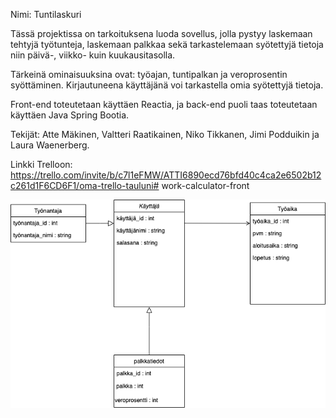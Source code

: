 Nimi: Tuntilaskuri

Tässä projektissa on tarkoituksena luoda sovellus, jolla pystyy laskemaan tehtyjä työtunteja, laskemaan palkkaa sekä tarkastelemaan syötettyjä tietoja niin päivä-, viikko- kuin kuukausitasolla.

Tärkeinä ominaisuuksina ovat: työajan, tuntipalkan ja veroprosentin syöttäminen. Kirjautuneena käyttäjänä voi tarkastella omia syötettyjä tietoja.

Front-end toteutetaan käyttäen Reactia, ja back-end puoli taas toteutetaan käyttäen Java Spring Bootia.

Tekijät: Atte Mäkinen, Valtteri Raatikainen, Niko Tikkanen, Jimi Podduikin ja Laura Waenerberg.

Linkki Trelloon: https://trello.com/invite/b/c7l1eFMW/ATTI6890ecd76bfd40c4ca2e6502b12c261d1F6CD6F1/oma-trello-tauluni# work-calculator-front

![Alt Text](luokkakaavio.png)